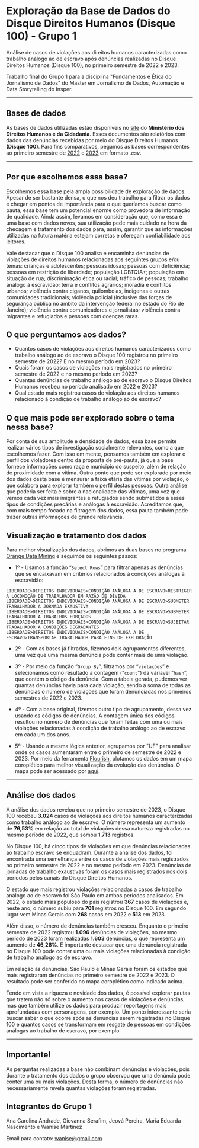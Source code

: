 # Exploração da Base de Dados do Disque Direitos Humanos (Disque 100) - Grupo 1

Análise de casos de violações aos direitos humanos caracterizadas como trabalho análogo ao de escravo após denúncias realizadas no Disque Direitos Humanos (Disque 100), no primeiro semestre de 2022 e 2023.

Trabalho final do Grupo 1 para a disciplina "Fundamentos e Ética do Jornalismo de Dados" do Master em Jornalismo de Dados, Automação e Data Storytelling do Insper.

<hr>

## **Bases de dados**

As bases de dados utilizadas estão disponíveis no [site](https://www.gov.br/mdh/pt-br/acesso-a-informacao/dados-abertos/disque100) do **Ministério dos Direitos Humanos e da Cidadania**. Esses documentos são relatórios com dados das denúncias recebidas por meio do Disque Direitos Humanos **(Disque 100)**. Para fins comparativos, pegamos as bases correspondentes ao primeiro semestre de [2022](https://www.gov.br/mdh/pt-br/acesso-a-informacao/dados-abertos/disque100/primeiro-semestre-de-2022) e [2023](https://www.gov.br/mdh/pt-br/acesso-a-informacao/dados-abertos/disque100/copy2_of_primeiro-semestre-de-2022) em formato _.csv_.

<hr>

## **Por que escolhemos essa base?**

Escolhemos essa base pela ampla possibilidade de exploração de dados. Apesar de ser bastante densa, o que nos deu trabalho para filtrar os dados e chegar em pontos de importância para o que queríamos buscar como pauta, essa base tem um potencial enorme como provedora de informação de qualidade. Ainda assim, levamos em consideração que, como essa é uma base com dados novos, sua utilização pede mais cuidado na hora da checagem e tratamento dos dados para, assim, garantir que as informações utilizadas na futura matéria estejam corretas e ofereçam confiabilidade aos leitores.

Vale destacar que o Disque 100 analisa e encaminha denúncias de violações de direitos humanos relacionadas aos seguintes grupos e/ou temas: crianças e adolescentes; pessoas idosas; pessoas com deficiência; pessoas em restrição de liberdade; população LGBTQIA+; população em situação de rua; discriminação ética ou racial; tráfico de pessoas; trabalho análogo à escravidão; terra e conflitos agrários; moradia e conflitos urbanos; violência contra ciganos, quilombolas, indígenas e outras comunidades tradicionais; violência policial (inclusive das forças de segurança pública no âmbito da intervenção federal no estado do Rio de Janeiro); violência contra comunicadores e jornalistas; violência contra migrantes e refugiados e pessoas com doenças raras.

## **O que perguntamos aos dados?** 

+ Quantos casos de violações aos direitos humanos caracterizados como trabalho análogo ao de escravo o Disque 100 registrou no primeiro semestre de 2022? E no mesmo período em 2023?
+ Quais foram os casos de violações mais registrados no primeiro semestre de 2022 e no mesmo período em 2023? 
+ Quantas denúncias de trabalho análogo ao de escravo o Disque Direitos Humanos recebeu no período analisado em 2022 e 2023?
+ Qual estado mais registrou casos de violação aos direitos humanos relacionado à condição de trabalho análogo ao de escravo?

## **O que mais pode ser explorado sobre o tema nessa base?**

Por conta de sua amplitude e densidade de dados, essa base permite realizar vários tipos de investigação socialmente relevantes, como a que escolhemos fazer. Com isso em mente, pensamos também em explorar o perfil dos violadores dentro da proposta de pré-pauta, já que a base fornece informações como raça e município do suspeito, além de relação de proximidade com a vítima. Outro ponto que pode ser explorado por meio dos dados desta base é mensurar a faixa etária das vítimas por violação, o que colabora para explorar também o perfil destas pessoas. Outra análise que poderia ser feita é sobre a nacionalidade das vítimas, uma vez que vemos cada vez mais imigrantes e refugiados sendo submetidos a esses tipos de condições precárias e análogas à escravidão. Acreditamos que, com mais tempo focado na filtragem dos dados, essa pauta também pode trazer outras informações de grande relevância.

## **Visualização e tratamento dos dados**

Para melhor visualização dos dados, abrimos as duas bases no programa [Orange Data Mining](https://orangedatamining.com/) e seguimos os seguintes passos:

+ 1º - Usamos a função “`Select Rows`” para filtrar apenas as denúncias que se encaixavam em critérios relacionados à condições análogas à escravidão:

```
LIBERDADE>DIREITOS INDIVIDUAIS>CONDIÇÃO ANÁLOGA A DE ESCRAVO>RESTRIGIR A LOCOMOÇÃO DE TRABALHADOR EM RAZÃO DE DÍVIDA
LIBERDADE>DIREITOS INDIVIDUAIS>CONDIÇÃO ANÁLOGA A DE ESCRAVO>SUBMETER TRABALHADOR A JORNADA EXAUSTIVA
LIBERDADE>DIREITOS INDIVIDUAIS>CONDIÇÃO ANÁLOGA A DE ESCRAVO>SUBMETER TRABALHADOR A TRABALHOS FORÇADOS
LIBERDADE>DIREITOS INDIVIDUAIS>CONDIÇÃO ANÁLOGA A DE ESCRAVO>SUJEITAR TRABALHADOR A CONDIÇÕES DEGRADANTES
LIBERDADE>DIREITOS INDIVIDUAIS>CONDIÇÃO ANÁLOGA A DE ESCRAVO>TRANSPORTAR TRABALHADOR PARA FINS DE EXPLORAÇÃO  
```

+ 2º - Com as bases já filtradas, fizemos dois agrupamentos diferentes, uma vez que uma mesma denúncia pode conter mais de uma violação. 

+ 3º - Por meio da função “`Group By`”, filtramos por “`violações`” e selecionamos como resultado a contagem (“`count`") da váriavel “`hash`”, que contém o código da denúncia. Com a tabela gerada, pudemos ver quantas denúncias havia para cada violação, sendo a soma de todas as denúncias o número de violações que foram denunciadas nos primeiros semestres de 2022 e 2023. 

+ 4º - Com a base original, fizemos outro tipo de agrupamento, dessa vez usando os códigos de denúncias. A contagem única dos códigos resultou no número de denúncias que foram feitas com uma ou mais violações relacionadas à condição de trabalho análogo ao de escravo em cada um dos anos.

+ 5º - Usando a mesma lógica anterior, agrupamos por "UF" para analisar onde os casos aumentaram entre o primeiro de semestre de 2022 e 2023. Por meio da ferramenta [Flourish](https://flourish.studio/), plotamos os dados em um mapa coroplético para melhor visualização da evolução das denúncias. O mapa pode ser acessado por [aqui](https://public.flourish.studio/visualisation/15129320).

<hr>

## **Análise dos dados**

A análise dos dados revelou que no primeiro semestre de 2023, o Disque 100 recebeu **3.024** casos de violações aos direitos humanos caracterizadas como trabalho análogo ao de escravo. O número representa um aumento de **76,53%** em relação ao total de violações dessa natureza registradas no mesmo período de 2022, que somou **1.713** registros. 

No Disque 100, há cinco tipos de violações em que denúncias relacionadas ao trabalho escravo se enquadram. Durante a análise dos dados, foi encontrada uma semelhança entre os casos de violações mais registrados no primeiro semestre de 2022 e no mesmo período em 2023. Denúncias de jornadas de trabalho exaustivas foram os casos mais registrados nos dois períodos pelos canais do Disque Direitos Humanos. 

O estado que mais registrou violações relacionadas a casos de trabalho análogo ao de escravo foi São Paulo em ambos períodos analisados. Em 2022, o estado mais populoso do país registrou **367** casos de violações e, neste ano, o número subiu para **701** registros no Disque 100. Em segundo lugar vem Minas Gerais com **268** casos em 2022 e **513** em 2023. 

Além disso, o número de denúncias também cresceu. Enquanto o primeiro semestre de 2022 registrou **1.096** denúncias de violações, no mesmo período de 2023 foram realizadas **1.603** denúncias, o que representa um aumento de **46,26%**. É importante destacar que uma denúncia registrada no Disque 100 pode conter uma ou mais violações relacionadas à condição de trabalho análogo ao de escravo. 

Em relação às denúncias, São Paulo e Minas Gerais foram os estados que mais registraram denúncias no primeiro semestre de 2022 e 2023. O resultado pode ser conferido no mapa coroplético como indicado acima.

Tendo em vista a riqueza e novidade dos dados, é possível explorar pautas que tratem não só sobre o aumento nos casos de violações e denúncias, mas que também utilize os dados para produzir reportagens mais aprofundadas com personagens, por exemplo. Um ponto interessante seria buscar saber o que ocorre após as denúncias serem registradas no Disque 100 e quantos casos se transformam em resgate de pessoas em condições análogas ao trabalho de escravo, por exemplo.

<hr>

## **Importante!** 

As perguntas realizadas à base não combinam denúncias e violações, pois durante o tratamento dos dados o grupo observou que uma denúncia pode conter uma ou mais violações. Desta forma, o número de denúncias não necessariamente revela quantas violações foram registradas.

## **Integrantes do Grupo 1**
Ana Carolina Andrade, Giovanna Serafim, Jeová Pereira, Maria Eduarda Nascimento e Wanise Martinez

Email para contato: wanise@gmail.com

